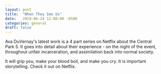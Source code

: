 ```yaml
---
layout: post
title:  "When They See Us"
date:   2019-06-24 12:00:00 -0500
categories: general
draft: false
---
```


Ava DuVernay's latest work is a 4 part series on Netflix about the Central Park 5. It goes into detail about their experience - on the night of the event, throughout unfair incarceration, and assimilation back into normal society. 

It will grip you, make your blood boil, and make you cry. It is important storytelling. Check it out on Netflix.